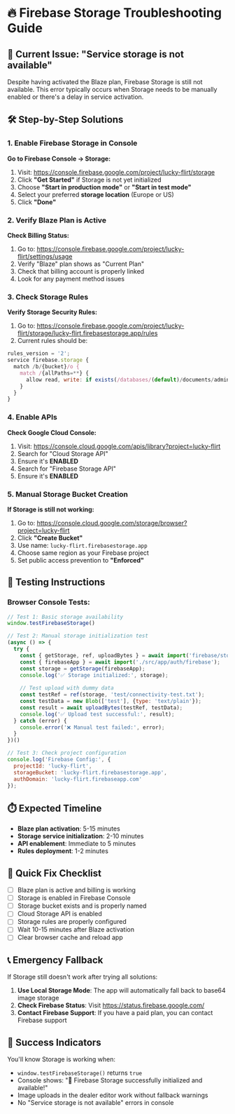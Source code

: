 # 🔥 Firebase Storage Troubleshooting Guide

## 🚨 Current Issue: "Service storage is not available"

Despite having activated the Blaze plan, Firebase Storage is still not available. This error typically occurs when Storage needs to be manually enabled or there's a delay in service activation.

## 🛠️ Step-by-Step Solutions

### **1. Enable Firebase Storage in Console**

**Go to Firebase Console → Storage:**
1. Visit: https://console.firebase.google.com/project/lucky-flirt/storage
2. Click **"Get Started"** if Storage is not yet initialized
3. Choose **"Start in production mode"** or **"Start in test mode"**
4. Select your preferred **storage location** (Europe or US)
5. Click **"Done"**

### **2. Verify Blaze Plan is Active**

**Check Billing Status:**
1. Go to: https://console.firebase.google.com/project/lucky-flirt/settings/usage
2. Verify "Blaze" plan shows as "Current Plan"
3. Check that billing account is properly linked
4. Look for any payment method issues

### **3. Check Storage Rules**

**Verify Storage Security Rules:**
1. Go to: https://console.firebase.google.com/project/lucky-flirt/storage/lucky-flirt.firebasestorage.app/rules
2. Current rules should be:
```javascript
rules_version = '2';
service firebase.storage {
  match /b/{bucket}/o {
    match /{allPaths=**} {
      allow read, write: if exists(/databases/(default)/documents/admin_users/$(request.auth.uid));
    }
  }
}
```

### **4. Enable APIs**

**Check Google Cloud Console:**
1. Visit: https://console.cloud.google.com/apis/library?project=lucky-flirt
2. Search for "Cloud Storage API"
3. Ensure it's **ENABLED**
4. Search for "Firebase Storage API" 
5. Ensure it's **ENABLED**

### **5. Manual Storage Bucket Creation**

**If Storage is still not working:**
1. Go to: https://console.cloud.google.com/storage/browser?project=lucky-flirt
2. Click **"Create Bucket"**
3. Use name: `lucky-flirt.firebasestorage.app`
4. Choose same region as your Firebase project
5. Set public access prevention to **"Enforced"**

## 🧪 Testing Instructions

### **Browser Console Tests:**

```javascript
// Test 1: Basic storage availability
window.testFirebaseStorage()

// Test 2: Manual storage initialization test
(async () => {
  try {
    const { getStorage, ref, uploadBytes } = await import('firebase/storage');
    const { firebaseApp } = await import('./src/app/auth/firebase');
    const storage = getStorage(firebaseApp);
    console.log('✅ Storage initialized:', storage);
    
    // Test upload with dummy data
    const testRef = ref(storage, 'test/connectivity-test.txt');
    const testData = new Blob(['test'], {type: 'text/plain'});
    const result = await uploadBytes(testRef, testData);
    console.log('✅ Upload test successful:', result);
  } catch (error) {
    console.error('❌ Manual test failed:', error);
  }
})()

// Test 3: Check project configuration
console.log('Firebase Config:', {
  projectId: 'lucky-flirt',
  storageBucket: 'lucky-flirt.firebasestorage.app',
  authDomain: 'lucky-flirt.firebaseapp.com'
});
```

## ⏱️ Expected Timeline

- **Blaze plan activation**: 5-15 minutes
- **Storage service initialization**: 2-10 minutes  
- **API enablement**: Immediate to 5 minutes
- **Rules deployment**: 1-2 minutes

## 🔄 Quick Fix Checklist

- [ ] Blaze plan is active and billing is working
- [ ] Storage is enabled in Firebase Console  
- [ ] Storage bucket exists and is properly named
- [ ] Cloud Storage API is enabled
- [ ] Storage rules are properly configured
- [ ] Wait 10-15 minutes after Blaze activation
- [ ] Clear browser cache and reload app

## 📞 Emergency Fallback

If Storage still doesn't work after trying all solutions:

1. **Use Local Storage Mode**: The app will automatically fall back to base64 image storage
2. **Check Firebase Status**: Visit https://status.firebase.google.com/
3. **Contact Firebase Support**: If you have a paid plan, you can contact Firebase support

## 🎯 Success Indicators

You'll know Storage is working when:
- `window.testFirebaseStorage()` returns `true`
- Console shows: "🎉 Firebase Storage successfully initialized and available!"
- Image uploads in the dealer editor work without fallback warnings
- No "Service storage is not available" errors in console 